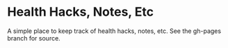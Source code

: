 # Health Hacks, Notes, Etc

A simple place to keep track of health hacks, notes, etc. See the gh-pages branch for source.
